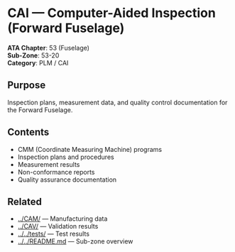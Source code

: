 # CAI — Computer-Aided Inspection (Forward Fuselage)

**ATA Chapter**: 53 (Fuselage)  
**Sub-Zone**: 53-20  
**Category**: PLM / CAI

## Purpose

Inspection plans, measurement data, and quality control documentation for the Forward Fuselage.

## Contents

- CMM (Coordinate Measuring Machine) programs
- Inspection plans and procedures
- Measurement results
- Non-conformance reports
- Quality assurance documentation

## Related

- [../CAM/](../CAM/) — Manufacturing data
- [../CAV/](../CAV/) — Validation results
- [../../tests/](../../tests/) — Test results
- [../../README.md](../../README.md) — Sub-zone overview
